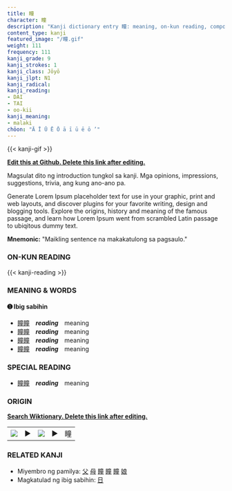 ```yaml
---
title: 瞳
character: 瞳
description: "Kanji dictionary entry 瞳: meaning, on-kun reading, compounds, origin, related kanji"
content_type: kanji
featured_image: "/瞳.gif"
weight: 111
frequency: 111
kanji_grade: 9
kanji_strokes: 1
kanji_class: Jōyō
kanji_jlpt: N1
kanji_radical: 
kanji_reading: 
- DAI
- TAI
- oo-kii
kanji_meaning:
- malaki
chōon: "Ā Ī Ū Ē Ō ā ī ū ē ō ’"
---
```

[//]: # (Don't edit the line below. Kanji animated GIF code is automatically generated.)
{{< kanji-gif >}}

[//]: # (Edit below this line.)

**[Edit this at Github. Delete this link after editing.](https://github.com/tim0g/tim/tree/main/content/kanji/瞳/index.md)**

Magsulat dito ng introduction tungkol sa kanji. Mga opinions, impressions, suggestions, trivia, ang kung ano-ano pa.

Generate Lorem Ipsum placeholder text for use in your graphic, print and web layouts, and discover plugins for your favorite writing, design and blogging tools. Explore the origins, history and meaning of the famous passage, and learn how Lorem Ipsum went from scrambled Latin passage to ubiqitous dummy text.
 
**Mnemonic:** "Maikling sentence na makakatulong sa pagsaulo."

### ON-KUN READING

[//]: # (Don't edit the line below. ON-KUN READING code is automatically generated.)
{{< kanji-reading >}}

### MEANING & WORDS

#### ➊ **Ibig sabihin**
  - [瞳](../瞳)[瞳](../瞳)　***reading***　meaning
  - [瞳](../瞳)[瞳](../瞳)　***reading***　meaning
  - [瞳](../瞳)[瞳](../瞳)　***reading***　meaning
  - [瞳](../瞳)[瞳](../瞳)　***reading***　meaning

### SPECIAL READING
  - [瞳](../瞳)[瞳](../瞳)　***reading***　meaning

### ORIGIN

**[Search Wiktionary. Delete this link after editing.](https://wiktionary.org/wiki/瞳)**
<table class="kanji-table"><tr><td>
<img src="60px-瞳-bronze.svg.png">
</td><td>▶</td><td>
<img src="60px-瞳-oracle.svg.png">
</td><td>▶</td>
<td class="kanji-origin">瞳</td>
</tr></table>

### RELATED KANJI
- Miyembro ng pamilya: [父](../父) [母](../母) [瞳](../瞳) [瞳](../瞳) [瞳](../瞳) [娘](../娘)
- Magkatulad ng ibig sabihin: [日](../日)
